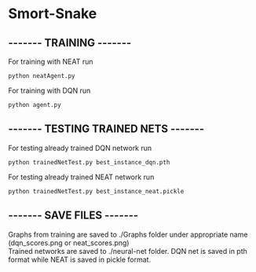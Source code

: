 # Smort-Snake

## ------- TRAINING -------

For training with NEAT run
```
python neatAgent.py
```

For training with DQN run
```
python agent.py
```


## ------- TESTING TRAINED NETS -------

For testing already trained DQN network run
```
python trainedNetTest.py best_instance_dqn.pth
```

For testing already trained NEAT network run
```
python trainedNetTest.py best_instance_neat.pickle
```


## ------- SAVE FILES -------

Graphs from training are saved to ./Graphs folder under appropriate name (dqn_scores.png or neat_scores.png)   
Trained networks are saved to ./neural-net folder. DQN net is saved in pth format while NEAT is saved in pickle format.
